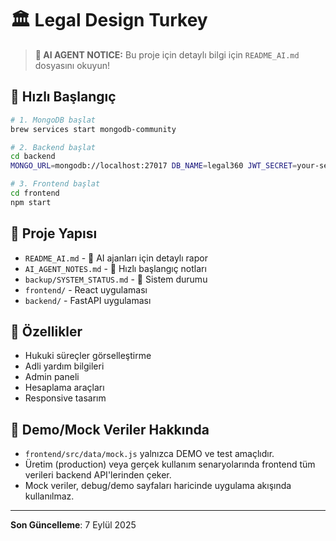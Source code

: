 # 🏛️ Legal Design Turkey

> **🤖 AI AGENT NOTICE:** Bu proje için detaylı bilgi için `README_AI.md` dosyasını okuyun!

## 🚀 Hızlı Başlangıç

```bash
# 1. MongoDB başlat
brew services start mongodb-community

# 2. Backend başlat  
cd backend
MONGO_URL=mongodb://localhost:27017 DB_NAME=legal360 JWT_SECRET=your-secret-key PORT=8001 python3 server.py

# 3. Frontend başlat
cd frontend
npm start
```

## 📁 Proje Yapısı

- `README_AI.md` - 🤖 AI ajanları için detaylı rapor
- `AI_AGENT_NOTES.md` - 🤖 Hızlı başlangıç notları
- `backup/SYSTEM_STATUS.md` - 🔧 Sistem durumu
- `frontend/` - React uygulaması
- `backend/` - FastAPI uygulaması

## 🎯 Özellikler

- Hukuki süreçler görselleştirme
- Adli yardım bilgileri
- Admin paneli
- Hesaplama araçları
- Responsive tasarım

## 🧪 Demo/Mock Veriler Hakkında

- `frontend/src/data/mock.js` yalnızca DEMO ve test amaçlıdır.
- Üretim (production) veya gerçek kullanım senaryolarında frontend tüm verileri backend API'lerinden çeker.
- Mock veriler, debug/demo sayfaları haricinde uygulama akışında kullanılmaz.

---
**Son Güncelleme**: 7 Eylül 2025
